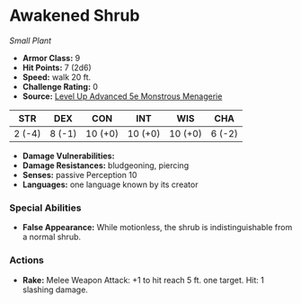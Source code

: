 # Awakened Shrub

*Small* *Plant*

- **Armor Class:** 9
- **Hit Points:** 7 (2d6)
- **Speed:** walk 20 ft.
- **Challenge Rating:** 0
- **Source:** [Level Up Advanced 5e Monstrous Menagerie](https://www.levelup5e.com)

| STR | DEX | CON | INT | WIS | CHA |
| --- | --- | --- | --- | --- | --- |
| 2 (-4) | 8 (-1) | 10 (+0) | 10 (+0) | 10 (+0) | 6 (-2) |

- **Damage Vulnerabilities:** 
- **Damage Resistances:** bludgeoning, piercing
- **Senses:** passive Perception 10
- **Languages:** one language known by its creator
### Special Abilities
- **False Appearance:** While motionless, the shrub is indistinguishable from a normal shrub.
### Actions
- **Rake:** Melee Weapon Attack: +1 to hit  reach 5 ft.  one target. Hit: 1 slashing damage.
